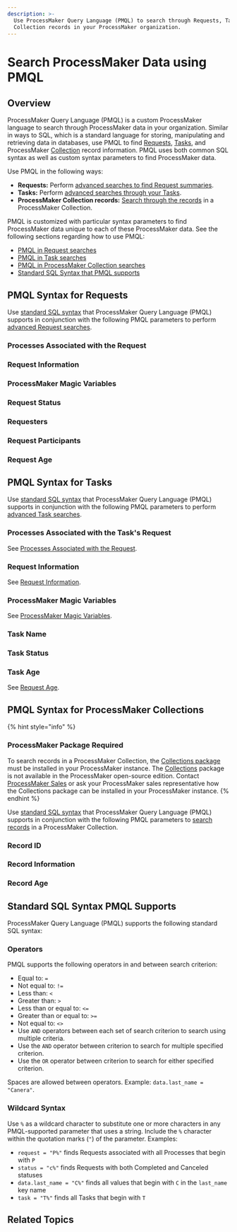 ```yaml
---
description: >-
  Use ProcessMaker Query Language (PMQL) to search through Requests, Tasks, and
  Collection records in your ProcessMaker organization.
---
```


# Search ProcessMaker Data using PMQL

## Overview

ProcessMaker Query Language \(PMQL\) is a custom ProcessMaker language to search through ProcessMaker data in your organization. Similar in ways to SQL, which is a standard language for storing, manipulating and retrieving data in databases, use PMQL to find [Requests](requests/what-is-a-request.md), [Tasks](task-management/what-is-a-task.md), and ProcessMaker [Collection](../collections/what-is-a-collection.md) record information. PMQL uses both common SQL syntax as well as custom syntax parameters to find ProcessMaker data.

Use PMQL in the following ways:

* **Requests:** Perform [advanced searches to find Request summaries](requests/search-for-a-request.md#advanced-search-for-a-request).
* **Tasks:** Perform [advanced searches through your Tasks](task-management/search-for-a-task.md#advanced-search-for-a-task).
* **ProcessMaker Collection records:** [Search through the records](../collections/manage-records-in-a-collection/search-for-a-record-in-a-collection.md#search-records-in-a-processmaker-collection) in a ProcessMaker Collection.

PMQL is customized with particular syntax parameters to find ProcessMaker data unique to each of these ProcessMaker data. See the following sections regarding how to use PMQL:

* [PMQL in Request searches](search-processmaker-data-using-pmql.md#pmql-syntax-for-requests)
* [PMQL in Task searches](search-processmaker-data-using-pmql.md#pmql-syntax-for-tasks)
* [PMQL in ProcessMaker Collection searches](search-processmaker-data-using-pmql.md#pmql-syntax-for-processmaker-collections)
* [Standard SQL Syntax that PMQL supports](search-processmaker-data-using-pmql.md#standard-sql-syntax-pmql-supports)

## PMQL Syntax for Requests

Use [standard SQL syntax](search-processmaker-data-using-pmql.md#standard-sql-syntax-pmql-supports) that ProcessMaker Query Language \(PMQL\) supports in conjunction with the following PMQL parameters to perform [advanced Request searches](requests/search-for-a-request.md#advanced-search-for-a-request).

### Processes Associated with the Request



### Request Information



### ProcessMaker Magic Variables



### Request Status



### Requesters



### Request Participants



### Request Age



## PMQL Syntax for Tasks

Use [standard SQL syntax](search-processmaker-data-using-pmql.md#standard-sql-syntax-pmql-supports) that ProcessMaker Query Language \(PMQL\) supports in conjunction with the following PMQL parameters to perform [advanced Task searches](task-management/search-for-a-task.md#advanced-search-for-a-task).

### Processes Associated with the Task's Request

See [Processes Associated with the Request](search-processmaker-data-using-pmql.md#processes-associated-with-the-request).

### Request Information

See [Request Information](search-processmaker-data-using-pmql.md#request-information).

### ProcessMaker Magic Variables

See [ProcessMaker Magic Variables](search-processmaker-data-using-pmql.md#processmaker-magic-variables).

### Task Name



### Task Status



### Task Age

See [Request Age](search-processmaker-data-using-pmql.md#request-age).

## PMQL Syntax for ProcessMaker Collections

{% hint style="info" %}
### ProcessMaker Package Required

To search records in a ProcessMaker Collection, the [Collections package](../package-development-distribution/package-a-connector/collections.md) must be installed in your ProcessMaker instance. The [Collections](../collections/what-is-a-collection.md) package is not available in the ProcessMaker open-source edition. Contact [ProcessMaker Sales](mailto:sales@processmaker.com) or ask your ProcessMaker sales representative how the Collections package can be installed in your ProcessMaker instance.
{% endhint %}

Use [standard SQL syntax](search-processmaker-data-using-pmql.md#standard-sql-syntax-pmql-supports) that ProcessMaker Query Language \(PMQL\) supports in conjunction with the following PMQL parameters to [search records](../collections/manage-records-in-a-collection/search-for-a-record-in-a-collection.md#search-records-in-a-processmaker-collection) in a ProcessMaker Collection.

### Record ID



### Record Information



### Record Age



## Standard SQL Syntax PMQL Supports

ProcessMaker Query Language \(PMQL\) supports the following standard SQL syntax:

### Operators

PMQL supports the following operators in and between search criterion:

* Equal to: `=`
* Not equal to: `!=`
* Less than: `<`
* Greater than: `>`
* Less than or equal to: `<=`
* Greater than or equal to: `>=`
* Not equal to: `<>`
* Use `AND` operators between each set of search criterion to search using multiple criteria.
* Use the `AND` operator between criterion to search for multiple specified criterion.
* Use the `OR` operator between criterion to search for either specified criterion.

Spaces are allowed between operators. Example: `data.last_name = "Canera"`.

### Wildcard Syntax

Use `%` as a wildcard character to substitute one or more characters in any PMQL-supported parameter that uses a string. Include the `%` character within the quotation marks \(`"`\) of the parameter. Examples:

* `request = "P%"` finds Requests associated with all Processes that begin with `P`
* `status = "c%"` finds Requests with both Completed and Canceled statuses
* `data.last_name = "C%"` finds all values that begin with `C` in the `last_name` key name
* `task = "T%"` finds all Tasks that begin with `T`

## Related Topics





